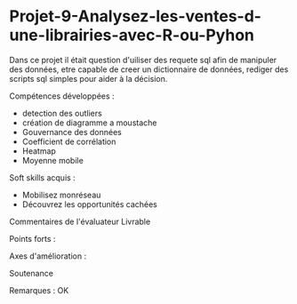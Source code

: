 # Projet-9-Analysez-les-ventes-d-une-librairies-avec-R-ou-Pyhon
Dans ce projet il était question d'uiliser des requete sql afin de manipuler des données, etre capable de creer un dictionnaire de données, rediger des scripts sql simples pour aider à la décision.

Compétences développées :
- detection des outliers
- création de diagramme a moustache
- Gouvernance des données
- Coefficient de corrélation
- Heatmap
- Moyenne mobile

Soft skills acquis :
- Mobilisez monréseau
- Découvrez les opportunités cachées

Commentaires de l'évaluateur
Livrable

Points forts :

Axes d'amélioration :

Soutenance

Remarques : OK
